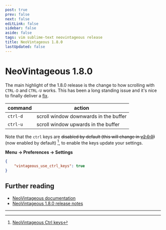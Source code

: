 ```yaml
---
post: true
prev: false
next: false
editLink: false
sidebar: false
aside: false
tags: vim sublime-text neovintageous release
title: NeoVintageous 1.8.0
lastUpdated: false
---
```


# NeoVintageous 1.8.0

The main highlight of the 1.8.0 release is the change to how scrolling with `CTRL-D` and `CTRL-U` works. This has been a long standing issue and it's nice to finally deliver a [fix](https://github.com/NeoVintageous/NeoVintageous/commit/eb4608631bc0d19b6c784e476ffa19151e0f2e56?ref=blog.gerardroche.com).

command |   action
------- | --------
`ctrl-d` | scroll window downwards in the buffer
`ctrl-u` | scroll window upwards in the buffer

Note that the `ctrl` keys are ~~disabled by default (this will change in [v2.0.0](https://github.com/NeoVintageous/NeoVintageous/issues/404?ref=blog.gerardroche.com))~~ (now enabled by default) [^1], to enable the keys update your settings.

**Menu → Preferences → Settings**

```json
{
    "vintageous_use_ctrl_keys": true
}
```

## Further reading

* [NeoVintageous documentation](https://neovintageous.github.io/?ref=blog.gerardroche.com?ref=blog.gerardroche.com)
* [NeoVintageous 1.8.0 release notes](https://github.com/NeoVintageous/NeoVintageous/releases/tag/1.8.0?ref=blog.gerardroche.com)

---

[^1]:
    [NeoVintageous Ctrl keys](/2022/09/22/neovintageous-ctrl-keys/)
